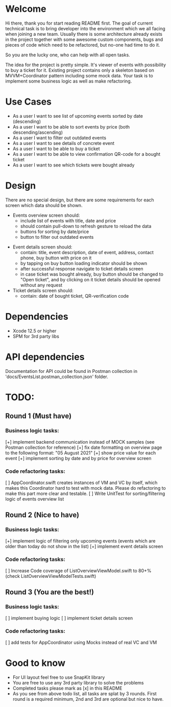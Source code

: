 # Welcome

Hi there, thank you for start reading README first. The goal of current technical task is to bring developer into the environment which we all facing when joining a new team. Usually there is some architecture already exists in the project together with some awesome custom components, bugs and pieces of code which need to be refactored, but no-one had time to do it. 

So you are the lucky one, who can help with all open tasks.

The idea for the project is pretty simple. It's viewer of events with possibility to buy a ticket for it. Existing project contains only a skeleton based on MVVM+Coordinator pattern including some mock data. Your task is to implement some business logic as well as make refactoring.


# Use Cases
- As a user I want to see list of upcoming events sorted by date (descending)
- As a user I want to be able to sort events by price (both descending/ascending)
- As a user I want to filter out outdated events
- As a user I want to see details of concrete event
- As a user I want to be able to buy a ticket
- As a user I want to be able to view confirmation QR-code for a bought ticket
- As a user I want to see which tickets were bought already

# Design
There are no special design, but there are some requirements for each screen which data should be shown.
+ Events overview screen should:
    + include list of events with title, date and price
    + should contain pull-down to refresh gesture to reload the data
    + buttons for sorting by date/price
    + button to filter out outdated events
- Event details screen should:
    - contain: title, event description, date of event, address, contact phone, buy button with price on it
    - by tapping on buy button loading indicator should be shown
    - after successful response navigate to ticket details screen
    - in case ticket was bought already, buy button should be changed to "Open ticket", and by clicking on it ticket details should be opened without any request
- Ticket details screen should:
    - contain: date of bought ticket, QR-verification code


# Dependencies
- Xcode 12.5 or higher
- SPM for 3rd party libs

# API dependencies
Documentation for API could be found in Postman collection in 'docs/EventsList.postman_collection.json' folder.

# TODO:

## Round 1 (Must have)

### Business logic tasks:
[+] implement backend communication instead of MOCK samples (see Postman collection for reference)
[+] fix date formatting on overview page to the following format: "05 August 2021"
[+] show price value for each event
[+] implement sorting by date and by price for overview screen


### Code refactoring tasks:
[ ] AppCoordinator.swift creates instances of VM and VC by itself, which makes this Coordinator hard to test with mock data. Please do refactoring to make this part more clear and testable.
[ ] Write UnitTest for sorting/filtering logic of events overview list

## Round 2 (Nice to have)

### Business logic tasks:
[+] implement logic of filtering only upcoming events (events which are older than today do not show in the list)
[+] implement event details screen

### Code refactoring tasks:
[ ] Increase Code coverage of ListOverviewViewModel.swift to 80+% (check ListOverviewViewModelTests.swift)

## Round 3 (You are the best!)

### Business logic tasks:
[ ] implement buying logic
[ ] implement ticket details screen

### Code refactoring tasks:
[ ]  add tests for AppCoordinator using Mocks instead of real VC and VM

# Good to know
- For UI layout feel free to use SnapKit library
- You are free to use any 3rd party library to solve the problems 
- Completed tasks please mark as [x] in this README
- As you see from above todo list, all tasks are splat by 3 rounds. First round is a required minimum, 2nd and 3rd are optional but nice to have. 
